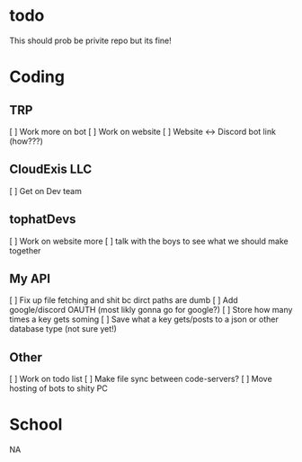 # todo
This should prob be privite repo but its fine!


# Coding

## TRP
[ ] Work more on bot
[ ] Work on website 
[ ] Website <-> Discord bot link (how???)

## CloudExis LLC
[ ] Get on Dev team

## tophatDevs
[ ] Work on website more
[ ] talk with the boys to see what we should make together

## My API
[ ] Fix up file fetching and shit bc dirct paths are dumb
[ ] Add google/discord OAUTH (most likly gonna go for google?)
[ ] Store how many times a key gets soming
[ ] Save what a key gets/posts to a json or other database type (not sure yet!)


## Other
[ ] Work on todo list
[ ] Make file sync between code-servers?
[ ] Move hosting of bots to shity PC



# School

NA